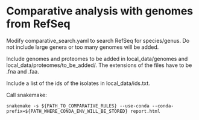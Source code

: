 # Comparative analysis with genomes from RefSeq

Modify comparative_search.yaml to search RefSeq for species/genus. Do not include large genera or too many genomes will be added.

Include genomes and proteomes to be added in local_data/genomes and local_data/proteomes/to_be_added/. The extensions of the files have to be .fna and .faa.

Include a list of the ids of the isolates in local_data/ids.txt.

Call snakemake:

```
snakemake -s ${PATH_TO_COMPARATIVE_RULES} --use-conda --conda-prefix=${PATH_WHERE_CONDA_ENV_WILL_BE_STORED} report.html
```